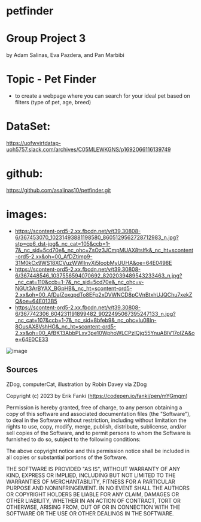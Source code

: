 # petfinder
# Group Project 3
by Adam Salinas, Eva Pazdera, and Pan Marbibi

# Topic - Pet Finder
- to create a webpage where you can search for your ideal pet based on filters (type of pet, age, breed)

# DataSet:
https://uofwvirtdatap-uoh5757.slack.com/archives/C05MLEWKGNS/p1692066116139749

# github:
https://github.com/asalinas10/petfinder.git

# images:
- https://scontent-ord5-2.xx.fbcdn.net/v/t39.30808-6/367453070_10231493881198580_8605129562728712983_n.jpg?stp=cp6_dst-jpg&_nc_cat=105&ccb=1-7&_nc_sid=5cd70e&_nc_ohc=ZsOz3JCmpMUAX8tsIfk&_nc_ht=scontent-ord5-2.xx&oh=00_AfDZtimp9-31M0kCx9WS18XCVuzWWlInvXi5IoobMyUUHA&oe=64E0498E
- https://scontent-ord5-2.xx.fbcdn.net/v/t39.30808-6/367448546_1037556594070692_8202039489543233463_n.jpg?_nc_cat=110&ccb=1-7&_nc_sid=5cd70e&_nc_ohc=v-NGUt3ArBYAX_BGpHB&_nc_ht=scontent-ord5-2.xx&oh=00_AfDaIZoxqpdTo8EFp2xDVWNCD8pCVnBtxhUJQChu7xekZQ&oe=64E013B5
- https://scontent-ord5-2.xx.fbcdn.net/v/t39.30808-6/367742306_604231191899482_9022495067395247133_n.jpg?_nc_cat=107&ccb=1-7&_nc_sid=8bfeb9&_nc_ohc=Iu08In-8OusAX8VshHG&_nc_ht=scontent-ord5-2.xx&oh=00_AfBK13AbbPLxv3pe10WphoWLCPzIQjg55YnuABlV17oIZA&oe=64E0CE33

![image](https://github.com/asalinas10/petfinder/assets/129702092/4506b7fb-6f63-4d7a-9962-f7a8de4ec390)



## Sources
ZDog, computerCat, illustration by Robin Davey via ZDog

Copyright (c) 2023 by Erik Fanki (https://codepen.io/fanki/pen/mYGmgm)

Permission is hereby granted, free of charge, to any person obtaining a copy of this software and associated documentation files (the "Software"), to deal in the Software without restriction, including without limitation the rights to use, copy, modify, merge, publish, distribute, sublicense, and/or sell copies of the Software, and to permit persons to whom the Software is furnished to do so, subject to the following conditions:

The above copyright notice and this permission notice shall be included in all copies or substantial portions of the Software.

THE SOFTWARE IS PROVIDED "AS IS", WITHOUT WARRANTY OF ANY KIND, EXPRESS OR IMPLIED, INCLUDING BUT NOT LIMITED TO THE WARRANTIES OF MERCHANTABILITY, FITNESS FOR A PARTICULAR PURPOSE AND NONINFRINGEMENT. IN NO EVENT SHALL THE AUTHORS OR COPYRIGHT HOLDERS BE LIABLE FOR ANY CLAIM, DAMAGES OR OTHER LIABILITY, WHETHER IN AN ACTION OF CONTRACT, TORT OR OTHERWISE, ARISING FROM, OUT OF OR IN CONNECTION WITH THE SOFTWARE OR THE USE OR OTHER DEALINGS IN THE SOFTWARE.

